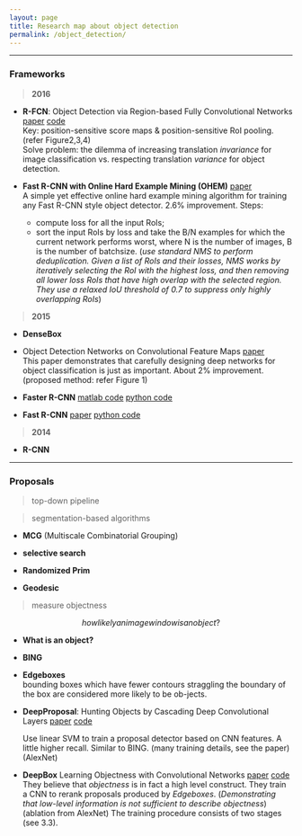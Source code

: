 ```yaml
---
layout: page
title: Research map about object detection
permalink: /object_detection/
---
```


------

### Frameworks

> **2016**

* **R-FCN**: Object Detection via Region-based Fully Convolutional Networks
[paper](http://arxiv.org/abs/1605.06409) 
[code](https://github.com/daijifeng001/r-fcn)  
Key: position-sensitive score maps & position-sensitive RoI pooling. (refer Figure2,3,4)  
Solve problem: the dilemma of increasing translation *invariance* for image classification vs. respecting translation *variance* for object detection.

* **Fast R-CNN with Online Hard Example Mining (OHEM)** 
[paper](http://arxiv.org/abs/1604.03540)  
A simple yet effective online hard example mining algorithm for training any Fast R-CNN style object detector. 2.6% improvement. Steps:  
	+ compute loss for all the input RoIs;  
	+ sort the input RoIs by loss and take the B/N examples for which the current network performs worst, where N is the number of images, B is the number of batchsize. (*use standard NMS to perform deduplication. Given a list of RoIs and their losses, NMS works by iteratively selecting the RoI with the highest loss, and then removing all lower loss RoIs that have high overlap with the selected region. They use a relaxed IoU threshold of 0.7 to suppress only highly overlapping RoIs*)

> **2015**

* **DenseBox**


* Object Detection Networks on Convolutional Feature Maps
[paper](http://arxiv.org/abs/1504.06066)  
This paper demonstrates that carefully designing deep networks for object classification is just as important. About 2% improvement. (proposed method: refer Figure 1)

* **Faster R-CNN**
[matlab code](https://github.com/ShaoqingRen/faster_rcnn)
[python code](https://github.com/rbgirshick/py-faster-rcnn)


* **Fast R-CNN**
[paper]()
[python code](https://github.com/rbgirshick/fast-rcnn)


> **2014**

* **R-CNN**

------

### Proposals

> top-down pipeline  



> segmentation-based algorithms  

* **MCG** (Multiscale Combinatorial Grouping)

* **selective search**  

* **Randomized Prim**

* **Geodesic**


> measure objectness  

$$how likely an image window is an object?$$

* **What is an object?**  

* **BING**  

* **Edgeboxes**  
    bounding boxes which have fewer contours straggling the boundary of the box are considered more likely to be ob-jects.  

* **DeepProposal**: Hunting Objects by Cascading Deep Convolutional Layers 
[paper](http://arxiv.org/abs/1510.04445) 
[code](https://github.com/aghodrati/deepproposal)  

    Use linear SVM to train a proposal detector based on CNN features. A little higher recall. Similar to BING. (many training details, see the paper) (AlexNet)  

* **DeepBox** Learning Objectness with Convolutional Networks 
[paper](http://arxiv.org/abs/1505.02146) 
[code](https://github.com/weichengkuo/DeepBox)  
    They believe that *objectness* is in fact a high level construct. They train a CNN to rerank proposals produced by *Edgeboxes*. (*Demonstrating that low-level information is not sufficient to describe objectness*) (ablation from AlexNet) The training procedure consists of two stages (see 3.3).  